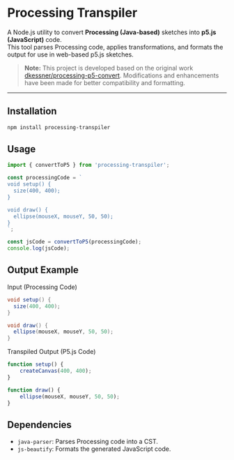 # Processing Transpiler

A Node.js utility to convert **Processing (Java-based)** sketches into **p5.js (JavaScript)** code.  
This tool parses Processing code, applies transformations, and formats the output for use in web-based p5.js sketches.  

> **Note:** This project is developed based on the original work [dkessner/processing-p5-convert](https://github.com/dkessner/processing-p5-convert). Modifications and enhancements have been made for better compatibility and formatting.

---

## Installation

```bash
npm install processing-transpiler
```

## Usage

```javascript
import { convertToP5 } from 'processing-transpiler';

const processingCode = `
void setup() {
  size(400, 400);
}

void draw() {
  ellipse(mouseX, mouseY, 50, 50);
}
`;

const jsCode = convertToP5(processingCode);
console.log(jsCode);
```

## Output Example

Input (Processing Code)
```java
void setup() {
  size(400, 400);
}

void draw() {
  ellipse(mouseX, mouseY, 50, 50);
}
```

Transpiled Output (P5.js Code)
```javascript
function setup() {
    createCanvas(400, 400);
}

function draw() {
    ellipse(mouseX, mouseY, 50, 50);
}
```

## Dependencies

- `java-parser`: Parses Processing code into a CST.
- `js-beautify`: Formats the generated JavaScript code.
